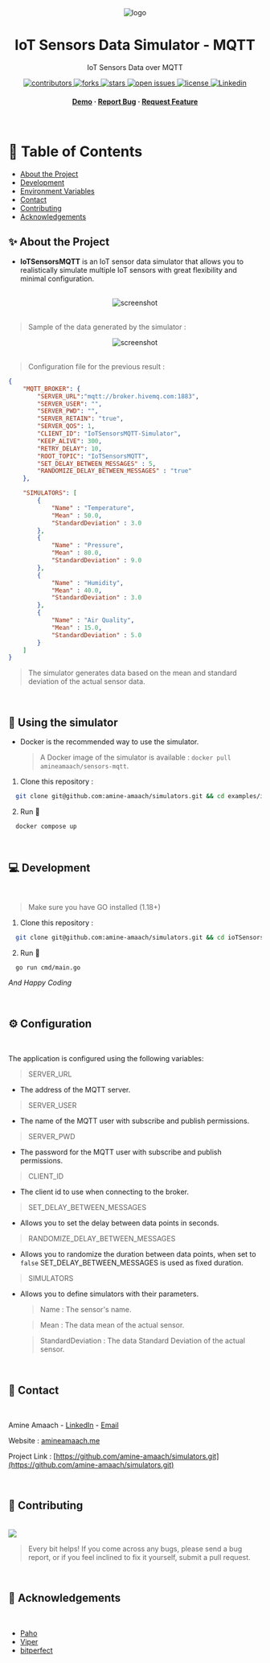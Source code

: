 <div align="center">

  <img src="docs/IoTSensorsMQTT-Banner.png" alt="logo"/>
  <h1>IoT Sensors Data Simulator - MQTT</h1>
  
  <p>
    IoT Sensors Data over MQTT
  </p>
  
<!-- Badges -->
<p>
  <a href="https://github.com/amine-amaach/simulators/graphs/contributors">
    <img src="https://img.shields.io/github/contributors/amine-amaach/simulators?style=for-the-badge&logo=github" alt="contributors" />
  </a>
  <a href="https://github.com/amine-amaach/simulators/network/members">
    <img src="https://img.shields.io/github/forks/amine-amaach/simulators?style=for-the-badge&logo=github" alt="forks" />
  </a>
  <a href="https://github.com/amine-amaach/simulators/stargazers">
    <img src="https://img.shields.io/github/stars/amine-amaach/simulators?style=for-the-badge&logo=github" alt="stars" />
  </a>
  <a href="https://github.com/amine-amaach/simulators/issues/">
    <img src="https://img.shields.io/github/issues/amine-amaach/simulators?style=for-the-badge&logo=github" alt="open issues" />
  </a>
  <a href="https://github.com/amine-amaach/simulators/blob/main/LICENCE">
    <img src="https://img.shields.io/github/license/amine-amaach/simulators?style=for-the-badge&logo=apache" alt="license" />
  </a>
  <a href="https://www.linkedin.com/in/amine-amaach/">
    <img src="https://img.shields.io/badge/-LinkedIn-black.svg?style=for-the-badge&logo=linkedin&colorB=555" alt="Linkedin" />
  </a>
</p>
   
<h4>
    <a href="#">Demo</a>
  <span> · </span>
    <a href="https://github.com/amine-amaach/simulators/issues/">Report Bug</a>
  <span> · </span>
    <a href="https://github.com/amine-amaach/simulators/issues/">Request Feature</a>
  </h4>
</div>

<br>

<!-- Table of Contents -->
# 📒 Table of Contents

- [About the Project](#✨-about-the-project)
- [Development](#💻-Development)
- [Environment Variables](#⚙️-Configuration)
- [Contact](#🤝-contact)
- [Contributing](#👋-contributing)
- [Acknowledgements](#💎-acknowledgements)

<!-- About the Project -->
## ✨ About the Project


* **IoTSensorsMQTT** is an IoT sensor data simulator that allows you to realistically simulate multiple IoT sensors with great flexibility and minimal configuration.

<br>

<div align="center"> 
  <img src="docs/screenshots/IoTSensorsMQTT--Banner.png" alt="screenshot" />
</div>

<br>

> Sample of the data generated by the simulator :
<div align="center"> 
  <img src="docs/screenshots/ioTSensorsSample.png" alt="screenshot" />
</div>

<br>

> Configuration file for the previous result :
```json
{
    "MQTT_BROKER": {
        "SERVER_URL":"mqtt://broker.hivemq.com:1883",
        "SERVER_USER": "",
        "SERVER_PWD": "",
        "SERVER_RETAIN": "true",
        "SERVER_QOS": 1,
        "CLIENT_ID": "IoTSensorsMQTT-Simulator",
        "KEEP_ALIVE": 300, 
        "RETRY_DELAY": 10,
        "ROOT_TOPIC": "IoTSensorsMQTT",
        "SET_DELAY_BETWEEN_MESSAGES" : 5,
        "RANDOMIZE_DELAY_BETWEEN_MESSAGES" : "true"
    },   

    "SIMULATORS": [
        {
            "Name" : "Temperature",
            "Mean" : 50.0,
            "StandardDeviation" : 3.0
        },
        {
            "Name" : "Pressure",
            "Mean" : 80.0,
            "StandardDeviation" : 9.0
        },
        {
            "Name" : "Humidity",
            "Mean" : 40.0,
            "StandardDeviation" : 3.0
        },
        {
            "Name" : "Air Quality",
            "Mean" : 15.0,
            "StandardDeviation" : 5.0
        }
    ]
}
``` 
> The simulator generates data based on the mean and standard deviation of the actual sensor data.

<br>

## 📎 Using the simulator

* Docker is the recommended way to use the simulator. 

  > A Docker image of the simulator is available : `docker pull amineamaach/sensors-mqtt`.

1. Clone this repository :

```bash
  git clone git@github.com:amine-amaach/simulators.git && cd examples/ioTSensorsMQTT/
```

2. Run 🏃

```sh
  docker compose up
```
<br>

<!-- Development -->
## 💻 Development

<br>

> Make sure you have GO installed (1.18+)

1. Clone this repository :

```bash
  git clone git@github.com:amine-amaach/simulators.git && cd ioTSensorsMQTT
```

2. Run 🏃

```sh
  go run cmd/main.go
```
_And Happy Coding_

<br>

## ⚙️ Configuration

<br>

The application is configured using the following variables:

> SERVER_URL

* The address of the MQTT server.

> SERVER_USER

* The name of the MQTT user with subscribe and publish permissions.

> SERVER_PWD

* The password for the MQTT user with subscribe and publish permissions.

> CLIENT_ID

* The client id to use when connecting to the broker.

> SET_DELAY_BETWEEN_MESSAGES

* Allows you to set the delay between data points in seconds.

> RANDOMIZE_DELAY_BETWEEN_MESSAGES

* Allows you to randomize the duration between data points, when set to `false` SET_DELAY_BETWEEN_MESSAGES is used as fixed duration.

> SIMULATORS

* Allows you to define simulators with their parameters.

  > Name : The sensor's name.
  
  > Mean : The data mean of the actual sensor.
  
  > StandardDeviation : The data Standard Deviation of the actual sensor.

<br>

## 🤝 Contact

<br>

Amine Amaach - [LinkedIn](https://www.linkedin.com/in/amine-amaach/) - [Email](amine.amaach@um6p.ma)

Website : [amineamaach.me](https://amineamaach.me/)

Project Link : [https://github.com/amine-amaach/simulators.git](https://github.com/amine-amaach/simulators.git)

<br>

## 👋 Contributing

<br>

<a href="https://github.com/amine-amaach/simulators/graphs/contributors">
  <img src="https://contrib.rocks/image?repo=amine-amaach/simulators" />
</a>


> Every bit helps! If you come across any bugs, please send a bug report, or if you feel inclined to fix it yourself, submit a pull request.

<br>

## 💎 Acknowledgements

<br>

 - [Paho](https://github.com/eclipse/paho.mqtt.golang)
 - [Viper](https://github.com/spf13/viper)
 - [bitperfect](https://bitperfect.at/en/blog/simulation-von-sensordaten)
